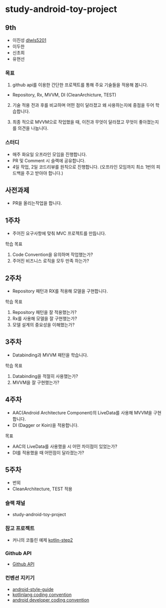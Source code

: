 # study-android-toy-project

## 9th

- 이진성 [dlwls5201](https://github.com/dlwls5201)
- 이두한
- 신초희
- 유현선

### 목표

1. github api를 이용한 간단한 프로젝트를 통해 주요 기술들을 적용해 봅니다.
- Repository, Rx, MVVM, DI (CleanArchicture, TEST)

2. 기술 적용 전과 후를 비교하며 어떤 점이 달라졌고 왜 사용하는지에 중점을 두어 학습합니다.

3. 최종 적으로 MVVM으로 작업했을 때, 이전과 무엇이 달라졌고 무엇이 좋아졌는지를 의견을 나눕니다.

### 스터디

- 매주 화요일 오프라인 모임을 진행합니다.
- PR 및 Comment 시 슬랙에 공유합니다.
- 4일 작업, 2일 코드리뷰를 원칙으로 진행합니다.
(오프라인 모임까지 최소 1번의 피드백을 주고 받아야 합니다.)

## 사전과제
- PR을 올리는작업을 합니다.

## 1주차
- 주어진 요구사항에 맞춰 MVC 프로젝트를 만듭니다.

학습 목표
1. Code Convention을 유의하며 작업했는가?
2. 주어진 비즈니스 로직을 모두 만족 하는가?

## 2주차
- Repository 패턴과 RX를 적용해 모델을 구현합니다.

학습 목표
1. Repository 패턴을 잘 적용했는가?
2. Rx를 사용해 모델을 잘 구현했는가?
3. 모델 설계의 중요성을 이해했는가?

## 3주차
- Databinding과 MVVM 패턴을 학습니다.

학습 목표
1. Databinding을 적절히 사용했는가?
2. MVVM을 잘 구현했는가?

## 4주차
- AAC(Android Architecture Component)의 LiveData를 사용해 MVVM을 구현합니다.
- DI (Dagger or Koin)을 적용합니다.

목표
- AAC의 LiveData를 사용했을 시 어떤 차이점이 있었는가?
- DI를 적용했을 때 어떤점이 달라졌는가?

## 5주차
- 번외
- CleanArchitecture, TEST 적용


### 슬랙 채널
- study-android-toy-project

### 참고 프로젝트
- 커니의 코틀린 예제 [kotlin-step2](https://github.com/kunny/kunny-kotlin-book/tree/kotlin-step-2)

### Github API
- [Github API](https://developer.github.com/v3/)

### 컨벤션 지키기
- [android-style-guide](https://github.com/dlwls5201/android-style-guide/blob/master/README.md)
- [kotlinlang coding convention](https://kotlinlang.org/docs/reference/coding-conventions.html)
- [android developer coding convention](https://developer.android.com/kotlin/style-guide)
